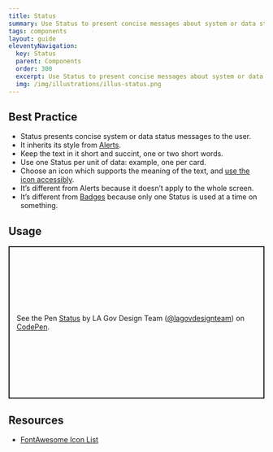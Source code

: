 ```yaml
---
title: Status
summary: Use Status to present concise messages about system or data status.
tags: components
layout: guide
eleventyNavigation:
  key: Status
  parent: Components
  order: 300
  excerpt: Use Status to present concise messages about system or data status.
  img: /img/illustrations/illus-status.png
---
```


## Best Practice

- Status presents concise system or data status messages to the user.
- It inherits its style from [Alerts](/components/alerts).
- Keep the text in it short and succint, one or two short words.
- Use one Status per unit of data: example, one per card.
- Choose an icon which supports the meaning of the text, and [use the icon accessibly](/foundation/icons).
- It’s different from Alerts because it doesn’t apply to the whole screen.
- It’s different from [Badges](/components/badges) because only one Status is used at a time on something.

## Usage

<p class="codepen" data-height="300" data-default-tab="result" data-slug-hash="wBvNmvN" data-pen-title="Status" data-editable="true" data-user="lagovdesignteam" style="height: 300px; box-sizing: border-box; display: flex; align-items: center; justify-content: center; border: 2px solid; margin: 1em 0; padding: 1em;">
  <span>See the Pen <a href="https://codepen.io/lagovdesignteam/pen/wBvNmvN">
  Status</a> by LA Gov Design Team (<a href="https://codepen.io/lagovdesignteam">@lagovdesignteam</a>)
  on <a href="https://codepen.io">CodePen</a>.</span>
</p>
<script async src="https://public.codepenassets.com/embed/index.js"></script>

## Resources

- [FontAwesome Icon List](https://fontawesome.com/v5/search?o=r&m=free&s=solid)

